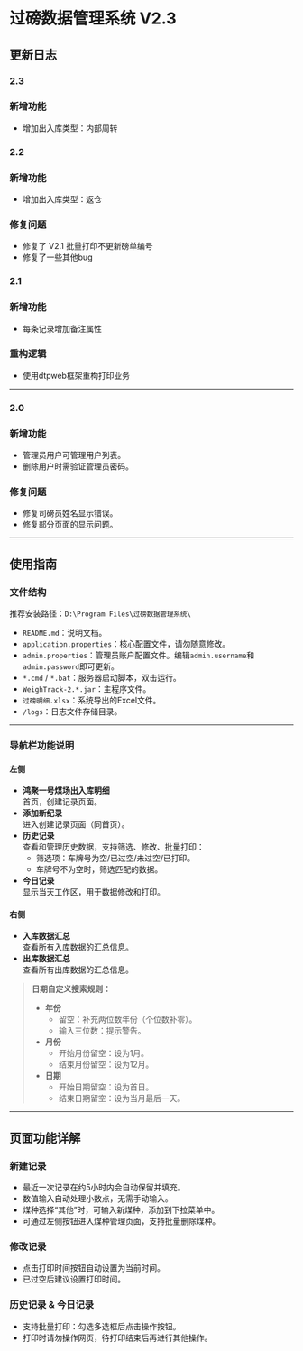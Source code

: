 # 过磅数据管理系统 V2.3

## 更新日志

### 2.3
### 新增功能
- 增加出入库类型：内部周转

### 2.2
### 新增功能
- 增加出入库类型：返仓

### 修复问题
- 修复了 V2.1 批量打印不更新磅单编号
- 修复了一些其他bug

### 2.1
### 新增功能
- 每条记录增加备注属性

### 重构逻辑
- 使用dtpweb框架重构打印业务

---

### 2.0
### 新增功能
- 管理员用户可管理用户列表。
- 删除用户时需验证管理员密码。

### 修复问题
- 修复司磅员姓名显示错误。
- 修复部分页面的显示问题。

---

## 使用指南

### 文件结构
推荐安装路径：`D:\Program Files\过磅数据管理系统\`
- `README.md`：说明文档。
- `application.properties`：核心配置文件，请勿随意修改。
- `admin.properties`：管理员账户配置文件。编辑`admin.username`和`admin.password`即可更新。
- `*.cmd` / `*.bat`：服务器启动脚本，双击运行。
- `WeighTrack-2.*.jar`：主程序文件。
- `过磅明细.xlsx`：系统导出的Excel文件。
- `/logs`：日志文件存储目录。

---

### 导航栏功能说明

#### 左侧
- **鸿聚一号煤场出入库明细**  
  首页，创建记录页面。
- **添加新纪录**  
  进入创建记录页面（同首页）。
- **历史记录**  
  查看和管理历史数据，支持筛选、修改、批量打印：
  - 筛选项：车牌号为空/已过空/未过空/已打印。
  - 车牌号不为空时，筛选匹配的数据。
- **今日记录**  
  显示当天工作区，用于数据修改和打印。

#### 右侧
- **入库数据汇总**  
  查看所有入库数据的汇总信息。
- **出库数据汇总**  
  查看所有出库数据的汇总信息。

> **日期自定义搜索规则：**
> - **年份**  
>   - 留空：补充两位数年份（个位数补零）。  
>   - 输入三位数：提示警告。
> - **月份**  
>   - 开始月份留空：设为1月。  
>   - 结束月份留空：设为12月。
> - **日期**  
>   - 开始日期留空：设为首日。  
>   - 结束日期留空：设为当月最后一天。

---

## 页面功能详解

### 新建记录
- 最近一次记录在约5小时内会自动保留并填充。
- 数值输入自动处理小数点，无需手动输入。
- 煤种选择“其他”时，可输入新煤种，添加到下拉菜单中。
- 可通过左侧按钮进入煤种管理页面，支持批量删除煤种。

### 修改记录
- 点击打印时间按钮自动设置为当前时间。
- 已过空后建议设置打印时间。

### 历史记录 & 今日记录
- 支持批量打印：勾选多选框后点击操作按钮。
- 打印时请勿操作网页，待打印结束后再进行其他操作。
